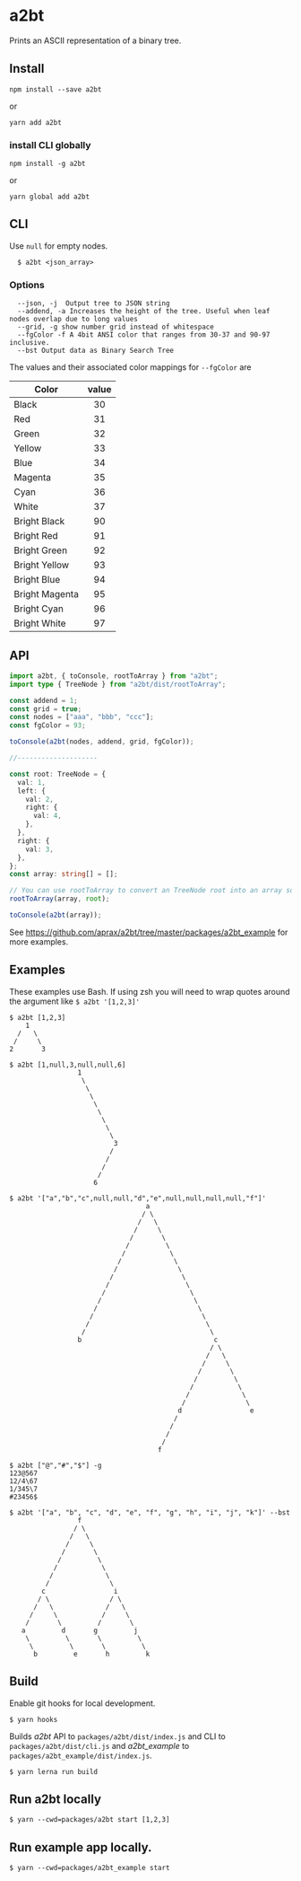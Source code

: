 # a2bt

Prints an ASCII representation of a binary tree.

## Install

```
npm install --save a2bt
```

or

```
yarn add a2bt
```

### install CLI globally

```
npm install -g a2bt
```

or

```
yarn global add a2bt
```

## CLI

Use `null` for empty nodes.

```
  $ a2bt <json_array>
```

### Options

```
  --json, -j  Output tree to JSON string
  --addend, -a Increases the height of the tree. Useful when leaf nodes overlap due to long values
  --grid, -g show number grid instead of whitespace
  --fgColor -f A 4bit ANSI color that ranges from 30-37 and 90-97 inclusive.
  --bst Output data as Binary Search Tree
```

The values and their associated color mappings for `--fgColor` are

| Color          | value |
| -------------- | :---: |
| Black          |  30   |
| Red            |  31   |
| Green          |  32   |
| Yellow         |  33   |
| Blue           |  34   |
| Magenta        |  35   |
| Cyan           |  36   |
| White          |  37   |
| Bright Black   |  90   |
| Bright Red     |  91   |
| Bright Green   |  92   |
| Bright Yellow  |  93   |
| Bright Blue    |  94   |
| Bright Magenta |  95   |
| Bright Cyan    |  96   |
| Bright White   |  97   |

## API

```typescript
import a2bt, { toConsole, rootToArray } from "a2bt";
import type { TreeNode } from "a2bt/dist/rootToArray";

const addend = 1;
const grid = true;
const nodes = ["aaa", "bbb", "ccc"];
const fgColor = 93;

toConsole(a2bt(nodes, addend, grid, fgColor));

//--------------------

const root: TreeNode = {
  val: 1,
  left: {
    val: 2,
    right: {
      val: 4,
    },
  },
  right: {
    val: 3,
  },
};
const array: string[] = [];

// You can use rootToArray to convert an TreeNode root into an array so that it can be used with a2bt.
rootToArray(array, root);

toConsole(a2bt(array));
```

See https://github.com/aprax/a2bt/tree/master/packages/a2bt_example for more examples.

## Examples

These examples use Bash. If using zsh you will need to wrap quotes around the argument like `$ a2bt '[1,2,3]'`

```
$ a2bt [1,2,3]
    1
  /   \
 /     \
2       3
```

```
$ a2bt [1,null,3,null,null,6]
                 1
                  \
                   \
                    \
                     \
                      \
                       \
                        \
                         \
                          3
                         /
                        /
                       /
                      /
                     6

```

```
$ a2bt '["a","b","c",null,null,"d","e",null,null,null,null,"f"]'
                                  a
                                 / \
                                /   \
                               /     \
                              /       \
                             /         \
                            /           \
                           /             \
                          /               \
                         /                 \
                        /                   \
                       /                     \
                      /                       \
                     /                         \
                    /                           \
                   /                             \
                  /                               \
                 b                                 c
                                                  / \
                                                 /   \
                                                /     \
                                               /       \
                                              /         \
                                             /           \
                                            /             \
                                           /               \
                                          d                 e
                                         /
                                        /
                                       /
                                      /
                                     f
```

```
$ a2bt ["@","#","$"] -g
123@567
12/4\67
1/345\7
#23456$
```

```
$ a2bt '["a", "b", "c", "d", "e", "f", "g", "h", "i", "j", "k"]' --bst
                 f
                / \
               /   \
              /     \
             /       \
            /         \
           /           \
          /             \
         /               \
        c                 i
       / \               / \
      /   \             /   \
     /     \           /     \
    /       \         /       \
   a         d       g         j
    \         \       \         \
     \         \       \         \
      b         e       h         k
```

## Build

Enable git hooks for local development.

```shell
$ yarn hooks
```

Builds _a2bt_ API to `packages/a2bt/dist/index.js` and CLI to `packages/a2bt/dist/cli.js` and _a2bt_example_ to `packages/a2bt_example/dist/index.js`.

```shell
$ yarn lerna run build
```

## Run a2bt locally

```shell
$ yarn --cwd=packages/a2bt start [1,2,3]
```

## Run example app locally.

```shell
$ yarn --cwd=packages/a2bt_example start
```
